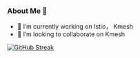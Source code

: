 ### About Me 👋


- 🔭 I’m currently working on Istio， Kmesh
- 👯 I’m looking to collaborate on Kmesh




[![GitHub Streak](https://streak-stats.demolab.com/?user=hzxuzhonghu)](https://git.io/streak-stats)
